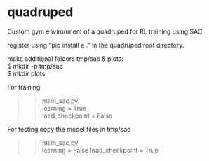 # quadruped
Custom gym environment of a quadruped for RL training using SAC  

register using "pip install e ." in the quadruped root directory.  


make additional folders tmp/sac & plots:  
$ mkdir -p tmp/sac  
$ mkdir plots  

For training  
>>main_sac.py    
>>learning = True   
>>load_checkpoint = False       

For testing copy the model files in tmp/sac
>>main_sac.py  
>>learning = False
>>load_checkpoint = True
